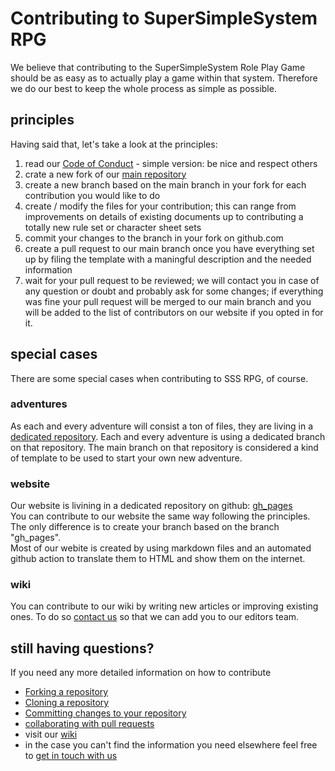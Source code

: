 # Contributing to SuperSimpleSystem RPG
We believe that contributing to the SuperSimpleSystem Role Play Game should be as easy as to actually play a game within that system. Therefore we do our best to keep the whole process as simple as possible.  

## principles
Having said that, let's take a look at the principles:
1. read our [Code of Conduct](https://github.com/TheBlackWolfPack/SuperSimpleSystem-RPG/blob/main/CODE_OF_CONDUCT.md) - simple version: be nice and respect others
2. crate a new fork of our [main repository](https://github.com/TheBlackWolfPack/SuperSimpleSystem-RPG.git)
3. create a new branch based on the main branch in your fork for each contribution you would like to do
4. create / modify the files for your contribution; this can range from improvements on details of existing documents up to contributing a totally new rule set or character sheet sets
5. commit your changes to the branch in your fork on github.com
6. create a pull request to our main branch once you have everything set up by filing the template with a maningful description and the needed information
7. wait for your pull request to be reviewed; we will contact you in case of any question or doubt and probably ask for some changes; if everything was fine your pull request will be merged to our main branch and you will be added to the list of contributors on our website if you opted in for it.

## special cases
There are some special cases when contributing to SSS RPG, of course.
### adventures
As each and every adventure will consist a ton of files, they are living in a [dedicated repository](https://github.com/TheBlackWolfPack/SSS-RPG-adventures). Each and every adventure is using a dedicated branch on that repository. The main branch on that repository is considered a kind of template to be used to start your own new adventure.

### website
Our website is livining in a dedicated repository on github: [gh_pages](https://github.com/TheBlackWolfPack/SuperSimpleSystem-RPG.git)  
You can contribute to our website the same way following the principles. The only difference is to create your branch based on the branch "gh_pages".  
Most of our webite is created by using markdown files and an automated github action to translate them to HTML and show them on the internet.

### wiki
You can contribute to our wiki by writing new articles or improving existing ones. To do so [contact us](mailto:SuperSimpleSystemRPG@gmail.com) so that we can add you to our editors team.

## still having questions?
If you need any more detailed information on how to contribute
* [Forking a repository](https://docs.github.com/en/github/writing-on-github/editing-and-sharing-content-with-gists/forking-and-cloning-gists)
* [Cloning a repository](https://docs.github.com/en/github/creating-cloning-and-archiving-repositories/cloning-a-repository-from-github)
* [Committing changes to your repository](https://docs.github.com/en/github/committing-changes-to-your-project)
* [collaborating with pull requests](https://docs.github.com/en/github/collaborating-with-pull-requests)
* visit our [wiki](https://github.com/TheBlackWolfPack/SuperSimpleSystem-RPG/wiki)
* in the case you can't find the information you need elsewhere feel free to [get in touch with us](mailto:SuperSimpleSystemRPG@gmail.com)
